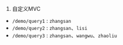 1. 自定义MVC 
- `/demo/query1` : `zhangsan`
- `/demo/query2` : `zhangsan`、`lisi`
- `/demo/query3` : `zhangsan`、`wangwu`、`zhaoliu`

